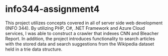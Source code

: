 # info344-assignment4
This project utilizes concepts covered in all of server side web development (INFO 344). By utilizing PHP, C#, .NET Framework and Azure Cloud services, I was able to construct a crawler that indexes CNN and Bleacher Report. In addition, the project introduces functionality to search articles with the stored data and search suggestions from the Wikipedia dataset held in a trie data structure. 
